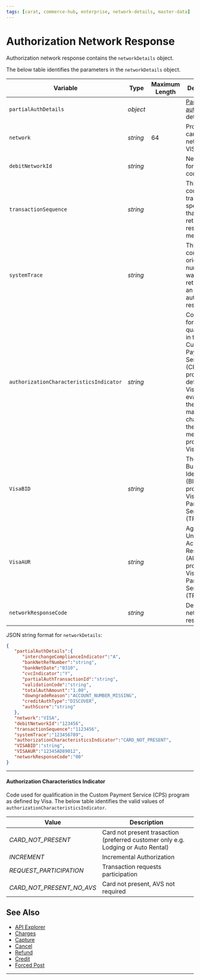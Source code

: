 ```yaml
---
tags: [carat, commerce-hub, enterprise, network-details, master-data]
---
```


# Authorization Network Response

Authorization network response contains the `networkDetails` object.

<!--
type: tab
title: networkDetails
-->

The below table identifies the parameters in the `networkDetails` object.

| Variable | Type | Maximum Length | Description |
| -------- | -- | ------------ | ------------------ |
| `partialAuthDetails` | *object* | | [Partial authorization](?path=docs/Resources/Guides/Authorizations/Partial-Auth.md) details |
| `network` | *string* | 64 | Processing card network e.g. VISA |
| `debitNetworkId` | *string* | | Network ID for the debit component |
| `transactionSequence`| *string* | | This field contains transaction specific data that may be returned in response messages. |
| `systemTrace`| *string* | | This field contains the original trace number that was returned in an authorization response. |
| `authorizationCharacteristicsIndicator` | *string* | | Code used for qualification in the Custom Payment Service (CPS) program as defined by Visa. Upon evaluation, the code may be changed in the response message if provided by Visa. |
| `VisaBID` | *string* | | The Business Identifier (BID) provided by Visa to Third Party Servicers (TPS) |
| `VisaAUR` | *string* | | Agent Unique Account Result (AUAR) provided by Visa to Third Party Servicers (TPS) |
| `networkResponseCode ` | *string* | | Debit network response |


<!--
type: tab
title: JSON Example
-->

JSON string format for `networkDetails`:

```json
{
   "partialAuthDetails":{
      "interchangeComplianceIndicator":"A",
      "bankNetRefNumber":"string",
      "bankNetDate":"0310",
      "cvcIndicator":"Y",
      "partialAuthTransactionId":"string",
      "validationCode":"string",
      "totalAuthAmount":"1.00",
      "downgradeReason":"ACCOUNT_NUMBER_MISSING",
      "creditAuthType":"DISCOVER",
      "authScore":"string"
   },
   "network":"VISA",
   "debitNetworkId":"123456",
   "transactionSequence":"1123456",
   "systemTrace":"123456789",
   "authorizationCharacteristicsIndicator":"CARD_NOT_PRESENT",
   "VISABID":"string",
   "VISAAUR":"12345AD89012",
   "networkResponseCode":"00"
}
```

<!-- type: tab-end -->

---

#### Authorization Characteristics Indicator

Code used for qualification in the Custom Payment Service (CPS) program as defined by Visa. The below table identifies the valid values of `authorizationCharacteristicsIndicator`.

| Value | Description |
|-------|-------------|
| *CARD_NOT_PRESENT* |  Card not present trasaction (preferred customer only e.g. Lodging or Auto Rental) |
| *INCREMENT* | Incremental Authorization | 
| *REQUEST_PARTICIPATION* |  Transaction requests participation |
| *CARD_NOT_PRESENT_NO_AVS* |  Card not present, AVS not required |


## See Also

- [API Explorer](./api/?type=post&path=/payments/v1/charges)
- [Charges](?path=docs/Resources/API-Documents/Payments/Charges.md)
- [Capture](?path=docs/Resources/API-Documents/Payments/Capture.md)
- [Cancel](?path=docs/Resources/API-Documents/Payments/Cancel.md)
- [Refund](?path=docs/Resources/API-Documents/Payments/Refund.md)
- [Credit](?path=docs/Resources/API-Documents/Payments/Credit.md)
- [Forced Post](?path=docs/Resources/API-Documents/Payments/Forced.md)

---
